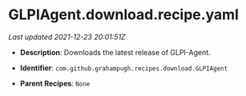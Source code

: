 # GLPIAgent.download.recipe.yaml

_Last updated 2021-12-23 20:01:51Z_

- **Description**: Downloads the latest release of GLPI-Agent.

- **Identifier**: `com.github.grahampugh.recipes.download.GLPIAgent`

- **Parent Recipes**: `None`
